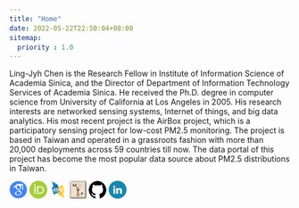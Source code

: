 ```yaml
---
title: "Home"
date: 2022-05-22T22:50:04+08:00
sitemap:
  priority : 1.0
---
```


Ling-Jyh Chen is the Research Fellow in Institute of Information Science of Academia Sinica, and the Director of Department of Information Technology Services of Academia Sinica. He received the Ph.D. degree in computer science from University of California at Los Angeles in 2005. His research interests are networked sensing systems, Internet of things, and big data analytics. His most recent project is the AirBox project, which is a participatory sensing project for low-cost PM2.5 monitoring. The project is based in Taiwan and operated in a grassroots fashion with more than 20,000 deployments across 59 countries till now. The data portal of this project has become the most popular data source about PM2.5 distributions in Taiwan.

<p>

[![](/image/Google_Scholar_logo.png "Google Scholar")](https://scholar.google.com/citations?user=kGAkolIAAAAJ) 
[![](/image/ORCID_iD.png "ORCID")](https://orcid.org/0000-0001-5667-7764) 
[![](/image/DBLP.png "DBLP")](https://dblp.uni-trier.de/pid/34/6553.html) 
[![](/image/mgp.png "Mathematics Genealogy Project")](https://www.genealogy.math.ndsu.nodak.edu/id.php?id=105122) 
[![](/image/github_logo.png "Github")](https://github.com/cclljj) 
[![](/image/Linkedin.png "LinkedIn")](https://www.linkedin.com/in/cclljj/) 
